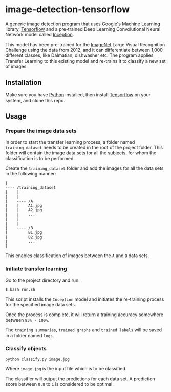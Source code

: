 # image-detection-tensorflow  
A generic image detection program that uses Google's Machine Learning library, [Tensorflow](https://www.tensorflow.org/) and a pre-trained Deep Learning Convolutional Neural Network model called [Inception](https://research.googleblog.com/2016/03/train-your-own-image-classifier-with.html).

This model has been pre-trained for the [ImageNet](http://image-net.org/) Large Visual Recognition Challenge using the data from 2012, and it can differentiate between 1,000 different classes, like Dalmatian, dishwasher etc.
The program applies Transfer Learning to this existing model and re-trains it to classify a new set of images.


## Installation
Make sure you have [Python](https://www.python.org/) installed, then install [Tensorflow](https://www.tensorflow.org/install/) on your system, and clone this repo.


## Usage

### Prepare the image data sets
In order to start the transfer learning process, a folder named ``training_dataset`` needs to be created in the root of the project folder. This folder will contain the image data sets for all the subjects, for whom the classification is to be performed.

Create the ``training_dataset`` folder and add the images for all the data sets in the following manner:

```
|
---- /training_dataset
|    |
|    |
|    ---- /A
|    |    A1.jpg
|    |    A2.jpg
|    |    ...
|    |
|    |
|    ---- /B
|         B1.jpg
|         B2.jpg
|         ...
|
```
This enables classification of images between the ``A`` and ``B`` data sets.


### Initiate transfer learning
Go to the project directory and run:

```
$ bash run.sh  
```

This script installs the ``Inception`` model and initiates the re-training process for the specified image data sets.

Once the process is complete, it will return a training accuracy somewhere between ``85% - 100%``.

The ``training summaries``, ``trained graphs`` and ``trained labels`` will be saved in a folder named ``logs``.

### Classify objects

```
python classify.py image.jpg
```

Where ``image.jpg`` is the input file which is to be classified.

The classifier will output the predictions for each data set. A prediction score between ``0.8`` to ``1`` is considered to be optimal.




